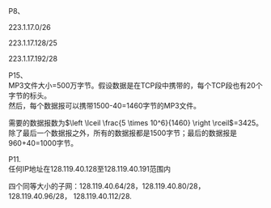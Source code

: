 P8、   

223.1.17.0/26    

223.1.17.128/25    

223.1.17.192/28   

P15、        
MP3文件大小=500万字节。假设数据是在TCP段中携带的，每个TCP段也有20个字节的标头。  
然后，每个数据报可以携带1500-40=1460字节的MP3文件。

需要的数据报数为$\left \lceil \frac{5 \times 10^6}{1460} \right \rceil$=3425。   
除了最后一个数据报之外，所有的数据报都是1500字节；最后的数据报是960+40=1000字节。

P11.   
任何IP地址在128.119.40.128至128.119.40.191范围内     

四个同等大小的子网：128.119.40.64/28，128.119.40.80/28，128.119.40.96/28， 128.119.40.112/28.

